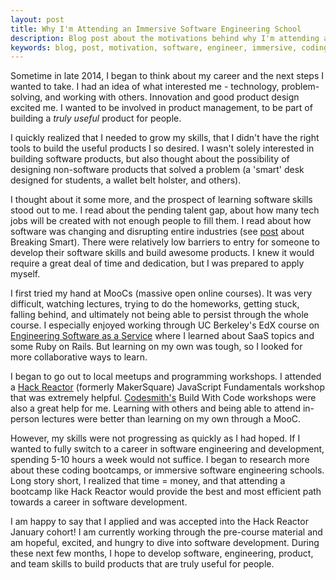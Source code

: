 ```yaml
---
layout: post
title: Why I'm Attending an Immersive Software Engineering School
description: Blog post about the motivations behind why I'm attending an immersive software engineering school.
keywords: blog, post, motivation, software, engineer, immersive, coding school, makersquare, codesmith, hack reactor, career
---
```


Sometime in late 2014, I began to think about my career and the next steps I wanted to take. I had an idea of what interested me - technology, problem-solving, and working with others. Innovation and good product design excited me. I wanted to be involved in product management, to be part of building a <em>truly useful</em> product for people. 

I quickly realized that I needed to grow my skills, that I didn't have the right tools to build the useful products I so desired. I wasn't solely interested in building software products, but also thought about the possibility of designing non-software products that solved a problem (a 'smart' desk designed for students, a wallet belt holster, and others).

I thought about it some more, and the prospect of learning software skills stood out to me. I read about the pending talent gap, about how many tech jobs will be created with not enough people to fill them. I read about how software was changing and disrupting entire industries (see <a href="http://www.marksanghoonkim.com/thoughts-on-breaking-smart-part-1.html">post</a> about Breaking Smart). There were relatively low barriers to entry for someone to develop their software skills and build awesome products. I knew it would require a great deal of time and dedication, but I was prepared to apply myself.

I first tried my hand at MooCs (massive open online courses). It was very difficult, watching lectures, trying to do the homeworks, getting stuck, falling behind, and ultimately not being able to persist through the whole course. I especially enjoyed working through UC Berkeley's EdX course on <a href="https://www.edx.org/course/engineering-software-service-saas-part-1-uc-berkeleyx-cs169-1x" target="_blank">Engineering Software as a Service</a> where I learned about SaaS topics and some Ruby on Rails. But learning on my own was tough, so I looked for more collaborative ways to learn.

I began to go out to local meetups and programming workshops. I attended a <a href="http://www.hackreactor.com" target="_blank">Hack Reactor</a> (formerly MakerSquare) JavaScript Fundamentals workshop that was extremely helpful. <a href="http://codesmith.io" target="_blank">Codesmith's</a> Build With Code workshops were also a great help for me. Learning with others and being able to attend in-person lectures were better than learning on my own through a MooC.

However, my skills were not progressing as quickly as I had hoped. If I wanted to fully switch to a career in software engineering and development, spending 5-10 hours a week would not suffice. I began to research more about these coding bootcamps, or immersive software engineering schools. Long story short, I realized that time = money, and that attending a bootcamp like Hack Reactor would provide the best and most efficient path towards a career in software development.

I am happy to say that I applied and was accepted into the Hack Reactor January cohort! I am currently working through the pre-course material and am hopeful, excited, and hungry to dive into software development. During these next few months, I hope to develop software, engineering, product, and team skills to build products that are truly useful for people. 